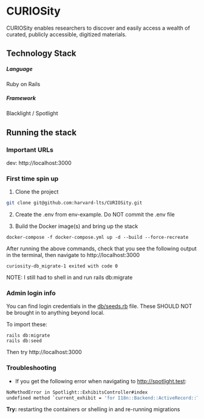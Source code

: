 # CURIOSity
CURIOSity enables researchers to discover and easily access a wealth of curated, publicly accessible, digitized materials.

## Technology Stack

##### Language
Ruby on Rails

##### Framework
Blacklight / Spotlight

## Running the stack

### Important URLs

dev: http://localhost:3000

### First time spin up

1. Clone the project

```bash
git clone git@github.com:harvard-lts/CURIOSity.git
```

2. Create the .env from env-example. Do NOT commit the .env file

3. Build the Docker image(s) and bring up the stack

```docker-compose -f docker-compose.yml up -d --build --force-recreate```

After running the above commands, check that you see the following output in the terminal, then navigate to http://localhost:3000

```curiosity-db_migrate-1 exited with code 0```

NOTE: I still had to shell in and run rails db:migrate

### Admin login info

You can find login credentials in the [db/seeds.rb](db/seeds.rb) file. These SHOULD NOT be brought in to anything beyond local.

To import these:

```docker exec -it curiosity_web_1 sh
rails db:migrate
rails db:seed
```

Then try http://localhost:3000

### Troubleshooting

- If you get the following error when navigating to http://spotlight.test:

```bash
NoMethodError in Spotlight::ExhibitsController#index
undefined method `current_exhibit = 'for I18n::Backend::ActiveRecord::Translation(Table doesn't exist):Class
```

**Try:** restarting the containers or shelling in and re-running migrations
